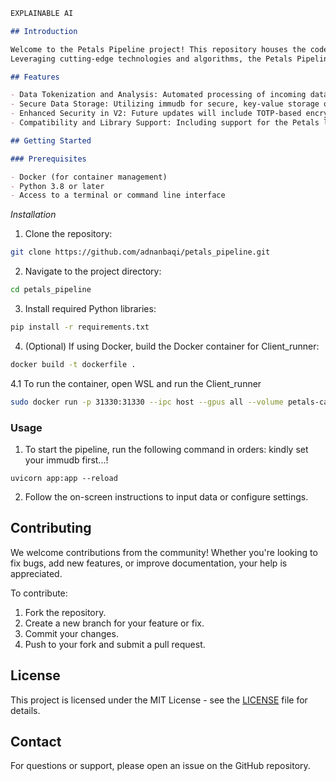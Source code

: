 

```markdown
EXPLAINABLE AI 

## Introduction

Welcome to the Petals Pipeline project! This repository houses the code for an innovative data processing and analysis pipeline designed to efficiently handle and process large volumes of data.
Leveraging cutting-edge technologies and algorithms, the Petals Pipeline aims to provide a robust and scalable solution for data scientists and developers alike.

## Features

- Data Tokenization and Analysis: Automated processing of incoming data, including tokenization, language detection, and token count.
- Secure Data Storage: Utilizing immudb for secure, key-value storage of processed data.
- Enhanced Security in V2: Future updates will include TOTP-based encryption and decryption for enhanced data security.
- Compatibility and Library Support: Including support for the Petals library and a workaround for UVLoop on Windows platforms named `WindowsLoop`.

## Getting Started

### Prerequisites

- Docker (for container management)
- Python 3.8 or later
- Access to a terminal or command line interface

```

*Installation*

1. Clone the repository:
```bash
git clone https://github.com/adnanbaqi/petals_pipeline.git
```

2. Navigate to the project directory:
```bash
cd petals_pipeline
```

3. Install required Python libraries:
```bash
pip install -r requirements.txt
```

4. (Optional) If using Docker, build the Docker container for Client_runner:
```bash
docker build -t dockerfile .
```
4.1 To run the container, open WSL and run the Client_runner

```bash
sudo docker run -p 31330:31330 --ipc host --gpus all --volume petals-cache:/cache --rm \learningathome/petals:main \python -m petals.cli.run_server --port 31330 deepseek-ai/deepseek-coder-7b-instruct --public_name {YOUR_NAME} --initial_peers /ip4/45.79.153.218/tcp/31337/p2p/QmXfANcrDYnt5LTXKwtBP5nsTMLQdgxJHbK3L1hZdFN8km 
```

### Usage

1. To start the pipeline, run the following command in orders:
kindly set your immudb first...!

```bash/terminal
uvicorn app:app --reload
```
2. Follow the on-screen instructions to input data or configure settings.

## Contributing

We welcome contributions from the community! Whether you're looking to fix bugs, add new features, or improve documentation, your help is appreciated.

To contribute:

1. Fork the repository.
2. Create a new branch for your feature or fix.
3. Commit your changes.
4. Push to your fork and submit a pull request.

## License

This project is licensed under the MIT License - see the [LICENSE](LICENSE) file for details.

## Contact

For questions or support, please open an issue on the GitHub repository.
```

